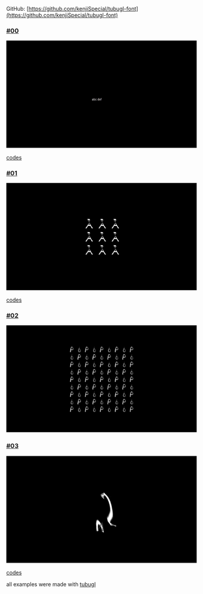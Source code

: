
GitHub: [https://github.com/kenjiSpecial/tubugl-font](https://github.com/kenjiSpecial/tubugl-font)


### [#00](./example00/index.html)

[![](./example00/thumbnail.png)](./example00/index.html)

[codes](https://github.com/kenjiSpecial/tubugl-font/tree/master/examples/example00)

### [#01](./example01/index.html)

[![](./example01/thumbnail.png)](./example01/index.html)

[codes](https://github.com/kenjiSpecial/tubugl-font/tree/master/examples/example01)

### [#02](./example02/index.html)

[![](./example02/thumbnail.png)](./example02/index.html)

### [#03](./example03/index.html)

[![](./example03/thumbnail.png)](./example03/index.html)

[codes](https://github.com/kenjiSpecial/tubugl-font/tree/master/examples/example02)

all examples were made with [tubugl](https://github.com/kenjiSpecial/tubugl)
